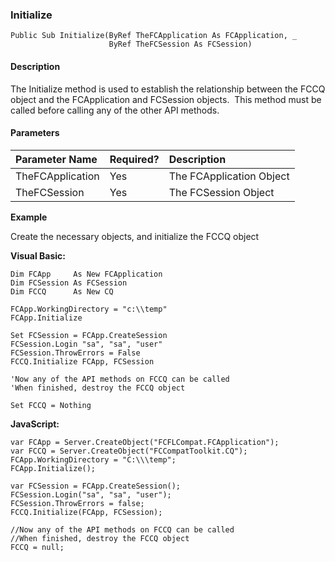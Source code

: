 ### Initialize

```
Public Sub Initialize(ByRef TheFCApplication As FCApplication, _
                      ByRef TheFCSession As FCSession)
```

#### Description

The Initialize method is used to establish the relationship between the FCCQ object and the FCApplication and FCSession objects.  This method must be called before calling any of the other API methods.

#### Parameters

| Parameter Name | Required? | Description |
|:--- |:--- |:--- |
| TheFCApplication | Yes | The FCApplication Object |
| TheFCSession | Yes | The FCSession Object |

**Example**

Create the necessary objects, and initialize the FCCQ object

**Visual Basic:**
```
Dim FCApp     As New FCApplication
Dim FCSession As FCSession
Dim FCCQ      As New CQ

FCApp.WorkingDirectory = "c:\\temp"
FCApp.Initialize

Set FCSession = FCApp.CreateSession
FCSession.Login "sa", "sa", "user"
FCSession.ThrowErrors = False
FCCQ.Initialize FCApp, FCSession

'Now any of the API methods on FCCQ can be called
'When finished, destroy the FCCQ object

Set FCCQ = Nothing
```

**JavaScript:**
```
var FCApp = Server.CreateObject("FCFLCompat.FCApplication");
var FCCQ = Server.CreateObject("FCCompatToolkit.CQ");
FCApp.WorkingDirectory = "C:\\\temp";
FCApp.Initialize();

var FCSession = FCApp.CreateSession();
FCSession.Login("sa", "sa", "user");
FCSession.ThrowErrors = false;
FCCQ.Initialize(FCApp, FCSession);

//Now any of the API methods on FCCQ can be called
//When finished, destroy the FCCQ object
FCCQ = null;
```